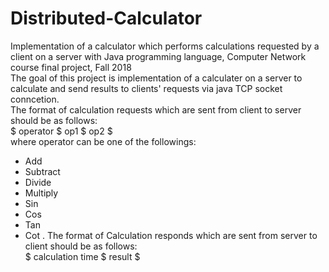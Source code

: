 # Distributed-Calculator
Implementation of a calculator which performs calculations requested by a client on a server with Java programming language, Computer Network course final project, Fall 2018 <br/>
The goal of this project is implementation of a calculater on a server to calculate and send results to  clients' requests via java TCP socket conncetion. <br/>
The format of calculation requests which are sent from client to server should be as follows: <br/>
$ operator $ op1 $ op2 $   <br/>
where operator can be one of the followings:
- Add
- Subtract
- Divide
- Multiply
- Sin
- Cos
- Tan
- Cot
.
The format of Calculation responds which are sent from server to client should be as follows: <br/>
$ calculation time $ result $ 
